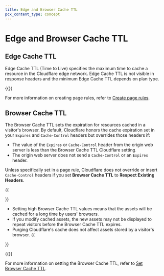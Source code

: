 ```yaml
---
title: Edge and Browser Cache TTL
pcx_content_type: concept
---
```


# Edge and Browser Cache TTL

## Edge Cache TTL

Edge Cache TTL (Time to Live) specifies the maximum time to cache a resource in the Cloudflare edge network. Edge Cache TTL is not visible in response headers and the minimum Edge Cache TTL depends on plan type.

{{<feature-table id="cache.edge_cache_ttl">}}

For more information on creating page rules, refer to [Create page rules](/cache/how-to/edge-browser-cache-ttl/create-page-rules/).

## Browser Cache TTL

The Browser Cache TTL sets the expiration for resources cached in a visitor's browser. By default, Cloudflare honors the cache expiration set in your `Expires` and `Cache-Control` headers but overrides those headers if:

- The value of the `Expires` or `Cache-Control` header from the origin web server is less than the Browser Cache TTL Cloudflare setting.
- The origin web server does not send a `Cache-Control` or an `Expires` header.

Unless specifically set in a page rule, Cloudflare does not override or insert `Cache-Control` headers if you set **Browser Cache TTL** to **Respect Existing Headers**.

{{<Aside type="note" header="Note">}}
- Setting high Browser Cache TTL values means that the assets will be cached for a long time by users' browsers.
- If you modify cached assets, the new assets may not be displayed to repeat visitors before the Browser Cache TTL expires.
- Purging Cloudflare's cache does not affect assets stored by a visitor's browser.
{{</Aside>}}

{{<feature-table id="cache.browser_cache_ttl">}}

For more information on setting the Browser Cache TTL, refer to [Set Browser Cache TTL](/cache/how-to/edge-browser-cache-ttl/set-browser-ttl/).
